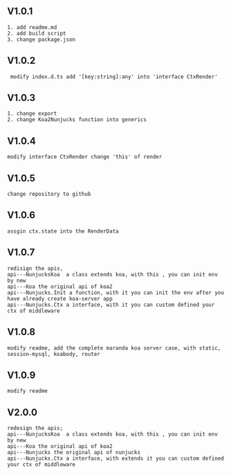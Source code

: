   ## V1.0.1
    1. add readme.md
    2. add build script
    3. change package.json 
  ## V1.0.2
     modify index.d.ts add '[key:string]:any' into 'interface CtxRender'
  ## V1.0.3
    1. change export
    2. change Koa2Nunjucks function into generics
  ## V1.0.4
    modify interface CtxRender change 'this' of render
  ## V1.0.5
    change repository to github
  ## V1.0.6
    assgin ctx.state into the RenderData 
  ## V1.0.7
    redisign the apis,
    api---NunjucksKoa  a class extends koa, with this , you can init env by new
    api---Koa the original api of koa2
    api---Nunjucks.Init a function, with it you can init the env after you have already create koa-server app
    api---Nunjucks.Ctx a interface, with it you can custom defined your ctx of middleware
  ## V1.0.8
    modify readme, add the complete maranda koa server case, with static, session-mysql, koabody, router 
  ## V1.0.9
    modify readme
  ## V2.0.0
    redesign the apis;
    api---NunjucksKoa  a class extends koa, with this , you can init env by new
    api---Koa the original api of koa2
    api---Nunjucks the original api of nunjucks
    api---Nunjucks.Ctx a interface, with extends it you can custom defined your ctx of middleware
